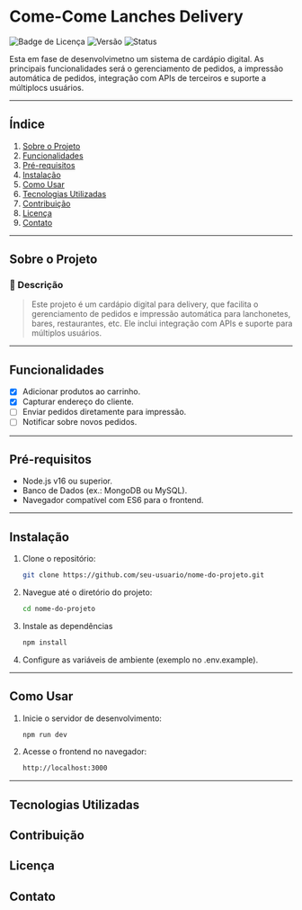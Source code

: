 # Come-Come Lanches Delivery

![Badge de Licença](https://img.shields.io/badge/license-MIT-green)
![Versão](https://img.shields.io/badge/version-1.0.0-blue)
![Status](https://img.shields.io/badge/status-Em%20Desenvolvimento-yellow)

Esta em fase de desenvolvimetno um sistema de cardápio digital. As principais funcionalidades será o gerenciamento de pedidos, a impressão automática de pedidos, integração com APIs de terceiros e suporte a múltiplocs usuários.

---

## Índice

1. [Sobre o Projeto](#sobre-o-projeto)
2. [Funcionalidades](#funcionalidades)
3. [Pré-requisitos](#pré-requisitos)
4. [Instalação](#instalação)
5. [Como Usar](#como-usar)
6. [Tecnologias Utilizadas](#tecnologias-utilizadas)
7. [Contribuição](#contribuição)
8. [Licença](#licença)
9. [Contato](#contato)

---

## Sobre o Projeto

### 📖 Descrição

> Este projeto é um cardápio digital para delivery, que facilita o gerenciamento de pedidos e impressão automática para lanchonetes, bares, restaurantes, etc. Ele inclui integração com APIs e suporte para múltiplos usuários.

---

## Funcionalidades

- [x] Adicionar produtos ao carrinho.
- [x] Capturar endereço do cliente.
- [ ] Enviar pedidos diretamente para impressão.
- [ ] Notificar sobre novos pedidos.

---

## Pré-requisitos

- Node.js v16 ou superior.
- Banco de Dados (ex.: MongoDB ou MySQL).
- Navegador compatível com ES6 para o frontend.

---

## Instalação

1. Clone o repositório:
   ```bash
   git clone https://github.com/seu-usuario/nome-do-projeto.git

2. Navegue até o diretório do projeto:
   ```bash
   cd nome-do-projeto

3. Instale as dependências
   ```bash
   npm install

4. Configure as variáveis de ambiente (exemplo no .env.example).

---

## Como Usar

1. Inicie o servidor de desenvolvimento:
   ```bash
   npm run dev
   
3. Acesse o frontend no navegador:
   ```bash
   http://localhost:3000
   
---

## Tecnologias Utilizadas

## Contribuição

## Licença

## Contato
